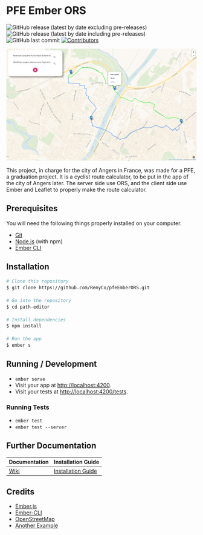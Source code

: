 # PFE Ember ORS


![GitHub release (latest by date excluding pre-releases)](https://img.shields.io/github/v/release/RemyCo/pfeEmberORS)
![GitHub release (latest by date including pre-releases)](https://img.shields.io/github/v/release/RemyCo/pfeEmberORS?include_prereleases&label=pre-release)
![GitHub last commit](https://img.shields.io/github/last-commit/RemyCo/pfeEmberORS)
[![Contributors](https://img.shields.io/badge/contributors-Rémy%20Coquard%20+%20Maxence%20Bouet%20+%20Alex%20Manceau-orange.svg)](https://github.com/RemyCo/pfeEmberORS/graphs/contributors)

![pfeEmberORS](img/Preview.jpg)

This project, in charge for the city of Angers in France, was made for a PFE, a graduation project. It is a cyclist route calculator, to be put in the app of the city of Angers later. The server side use ORS, and the client side use Ember and Leaflet to properly make the route calculator. 

## Prerequisites

You will need the following things properly installed on your computer.

* [Git](https://git-scm.com/)
* [Node.js](https://nodejs.org/) (with npm)
* [Ember CLI](https://ember-cli.com/)

## Installation

```bash
# Clone this repository
$ git clone https://github.com/RemyCo/pfeEmberORS.git

# Go into the repository
$ cd path-editor

# Install dependencies
$ npm install

# Run the app
$ ember s
```

## Running / Development

* `ember serve`
* Visit your app at [http://localhost:4200](http://localhost:4200).
* Visit your tests at [http://localhost:4200/tests](http://localhost:4200/tests).

### Running Tests

* `ember test`
* `ember test --server`


## Further Documentation

|  Documentation  |  Installation Guide  |
|  ---  |  ---  |
|  [Wiki](https://github.com/RemyCo/pfeEmberORS/wiki)  |  [Installation Guide](https://github.com/RemyCo/pfeEmberORS/wiki/Installation-POC-sur-ordinateur)  |


## Credits

* [Ember.js](https://emberjs.com/)
* [Ember-CLI](https://ember-cli.com/)
* [OpenStreetMap](https://www.openstreetmap.org)
* [Another Example](https://gitlab.ippon.fr/bpinel/PathEditor)
